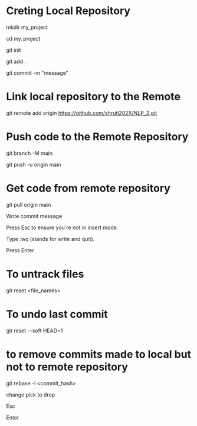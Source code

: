 # Creting Local Repository

mkdir my_project

cd my_project

git init

git add .

git commit -m "message"

# Link local repository to the Remote

git remote add origin https://github.com/shruti202X/NLP_2.git

# Push code to the Remote Repository

git branch -M main

git push -u origin main

# Get code from remote repository

git pull origin main

Write commit message

Press Esc to ensure you're not in insert mode.

Type :wq (stands for write and quit).

Press Enter

# To untrack files

git reset <file_names>

# To undo last commit

git reset --soft HEAD~1

# to remove commits made to local but not to remote repository

git rebase -i <commit_hash>

change pick to drop

Esc

Enter